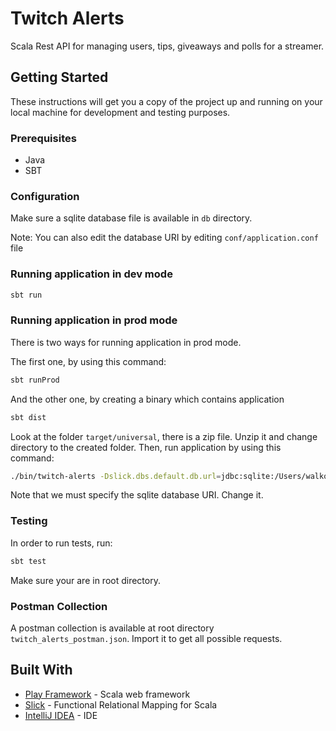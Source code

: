 # Twitch Alerts

Scala Rest API for managing users, tips, giveaways and polls for a streamer.

## Getting Started

These instructions will get you a copy of the project up and running on your local machine for development and testing purposes.

### Prerequisites

- Java
- SBT

### Configuration

Make sure a sqlite database file is available in `db` directory.

Note: You can also edit the database URI by editing `conf/application.conf` file

### Running application in dev mode
```sh
sbt run
```

### Running application in prod mode

There is two ways for running application in prod mode.

The first one, by using this command:
```sh
sbt runProd
```
And the other one, by creating a binary which contains application
```sh
sbt dist
```
Look at the folder `target/universal`, there is a zip file. Unzip it and change directory to the created folder. Then, run application by using this command:
```sh
./bin/twitch-alerts -Dslick.dbs.default.db.url=jdbc:sqlite:/Users/walkoss/Workspace/ESGI/4IBD/Scala/TwitchAlerts/db/db.sqlite
```
Note that we must specify the sqlite database URI. Change it.


### Testing

In order to run tests, run:
```sh
sbt test
```
Make sure your are in root directory.

### Postman Collection
A postman collection is available at root directory `twitch_alerts_postman.json`. Import it to get all possible requests.

## Built With

* [Play Framework](https://www.playframework.com/) - Scala web framework
* [Slick](http://slick.lightbend.com/) - Functional Relational Mapping for Scala
* [IntelliJ IDEA](https://www.jetbrains.com/idea/) - IDE
